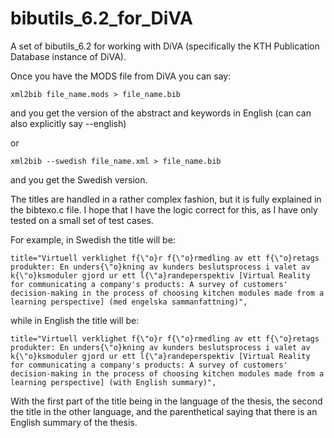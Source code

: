 # bibutils_6.2_for_DiVA
A set of bibutils_6.2 for working with DiVA (specifically the KTH Publication
Database instance of DiVA).

Once you have the MODS file from DiVA you can say:
```
xml2bib file_name.mods > file_name.bib
```
and you get the version of the abstract and keywords in English (can can also explicitly say --english)

or
```
xml2bib --swedish file_name.xml > file_name.bib
```
and you get the Swedish version.

The titles are handled in a rather complex fashion, but it is fully explained
in the bibtexo.c file. I hope that I have the logic correct for this, as I
have only tested on a small set of test cases.

For example, in Swedish the title will be:
```
title="Virtuell verklighet f{\"o}r f{\"o}rmedling av ett f{\"o}retags produkter: En unders{\"o}kning av kunders beslutsprocess i valet av k{\"o}ksmoduler gjord ur ett l{\"a}randeperspektiv [Virtual Reality for communicating a company's products: A survey of customers' decision-making in the process of choosing kitchen modules made from a learning perspective] (med engelska sammanfattning)",
```
while in English the title will be:
```
title="Virtuell verklighet f{\"o}r f{\"o}rmedling av ett f{\"o}retags produkter: En unders{\"o}kning av kunders beslutsprocess i valet av k{\"o}ksmoduler gjord ur ett l{\"a}randeperspektiv [Virtual Reality for communicating a company's products: A survey of customers' decision-making in the process of choosing kitchen modules made from a learning perspective] (with English summary)",
```

With the first part of the title being in the language of the thesis, the
second the title in the other language, and the parenthetical saying that
there is an English summary of the thesis.
